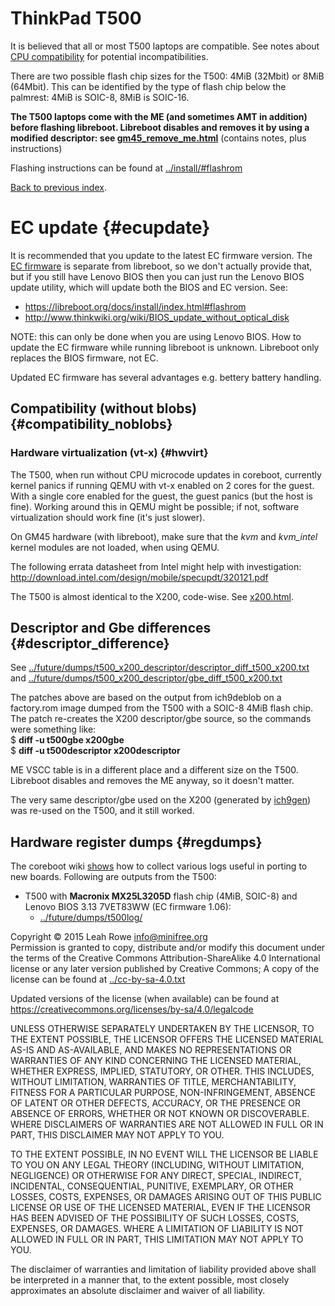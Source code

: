 
ThinkPad T500 
=============

It is believed that all or most T500 laptops are compatible. See notes
about [CPU
compatibility](../install/t500_external.html#cpu_compatibility) for
potential incompatibilities.

There are two possible flash chip sizes for the T500: 4MiB (32Mbit) or
8MiB (64Mbit). This can be identified by the type of flash chip below
the palmrest: 4MiB is SOIC-8, 8MiB is SOIC-16.

**The T500 laptops come with the ME (and sometimes AMT in addition)
before flashing libreboot. Libreboot disables and removes it by using a
modified descriptor: see [gm45\_remove\_me.html](gm45_remove_me.html)**
(contains notes, plus instructions)

Flashing instructions can be found at
[../install/\#flashrom](../install/#flashrom)

[Back to previous index](./).



EC update {#ecupdate}
=========

It is recommended that you update to the latest EC firmware version. The
[EC firmware](https://libreboot.org/faq/#firmware-ec) is separate from
libreboot, so we don't actually provide that, but if you still have
Lenovo BIOS then you can just run the Lenovo BIOS update utility, which
will update both the BIOS and EC version. See:

-   <https://libreboot.org/docs/install/index.html#flashrom>
-   <http://www.thinkwiki.org/wiki/BIOS_update_without_optical_disk>

NOTE: this can only be done when you are using Lenovo BIOS. How to
update the EC firmware while running libreboot is unknown. Libreboot
only replaces the BIOS firmware, not EC.

Updated EC firmware has several advantages e.g. bettery battery
handling.



Compatibility (without blobs) {#compatibility_noblobs}
-----------------------------


### Hardware virtualization (vt-x) {#hwvirt}

The T500, when run without CPU microcode updates in coreboot, currently
kernel panics if running QEMU with vt-x enabled on 2 cores for the
guest. With a single core enabled for the guest, the guest panics (but
the host is fine). Working around this in QEMU might be possible; if
not, software virtualization should work fine (it's just slower).

On GM45 hardware (with libreboot), make sure that the *kvm* and
*kvm\_intel* kernel modules are not loaded, when using QEMU.

The following errata datasheet from Intel might help with investigation:
<http://download.intel.com/design/mobile/specupdt/320121.pdf>




The T500 is almost identical to the X200, code-wise. See
[x200.html](x200.html).



Descriptor and Gbe differences {#descriptor_difference}
------------------------------

See
[../future/dumps/t500\_x200\_descriptor/descriptor\_diff\_t500\_x200.txt](../future/dumps/t500_x200_descriptor/descriptor_diff_t500_x200.txt)
and
[../future/dumps/t500\_x200\_descriptor/gbe\_diff\_t500\_x200.txt](../future/dumps/t500_x200_descriptor/gbe_diff_t500_x200.txt)

The patches above are based on the output from ich9deblob on a
factory.rom image dumped from the T500 with a SOIC-8 4MiB flash chip.
The patch re-creates the X200 descriptor/gbe source, so the commands
were something like:\
$ **diff -u t500gbe x200gbe**\
$ **diff -u t500descriptor x200descriptor**

ME VSCC table is in a different place and a different size on the T500.
Libreboot disables and removes the ME anyway, so it doesn't matter.

The very same descriptor/gbe used on the X200 (generated by
[ich9gen](gm45_remove_me.html#ich9gen)) was re-used on the T500, and it
still worked.



Hardware register dumps {#regdumps}
-----------------------

The coreboot wiki
[shows](http://www.coreboot.org/Motherboard_Porting_Guide) how to
collect various logs useful in porting to new boards. Following are
outputs from the T500:

-   T500 with **Macronix MX25L3205D** flash chip (4MiB, SOIC-8) and
    Lenovo BIOS 3.13 7VET83WW (EC firmware 1.06):
    -   [../future/dumps/t500log/](../future/dumps/t500log/)



Copyright © 2015 Leah Rowe <info@minifree.org>\
Permission is granted to copy, distribute and/or modify this document
under the terms of the Creative Commons Attribution-ShareAlike 4.0
International license or any later version published by Creative
Commons; A copy of the license can be found at
[../cc-by-sa-4.0.txt](../cc-by-sa-4.0.txt)

Updated versions of the license (when available) can be found at
<https://creativecommons.org/licenses/by-sa/4.0/legalcode>

UNLESS OTHERWISE SEPARATELY UNDERTAKEN BY THE LICENSOR, TO THE EXTENT
POSSIBLE, THE LICENSOR OFFERS THE LICENSED MATERIAL AS-IS AND
AS-AVAILABLE, AND MAKES NO REPRESENTATIONS OR WARRANTIES OF ANY KIND
CONCERNING THE LICENSED MATERIAL, WHETHER EXPRESS, IMPLIED, STATUTORY,
OR OTHER. THIS INCLUDES, WITHOUT LIMITATION, WARRANTIES OF TITLE,
MERCHANTABILITY, FITNESS FOR A PARTICULAR PURPOSE, NON-INFRINGEMENT,
ABSENCE OF LATENT OR OTHER DEFECTS, ACCURACY, OR THE PRESENCE OR ABSENCE
OF ERRORS, WHETHER OR NOT KNOWN OR DISCOVERABLE. WHERE DISCLAIMERS OF
WARRANTIES ARE NOT ALLOWED IN FULL OR IN PART, THIS DISCLAIMER MAY NOT
APPLY TO YOU.

TO THE EXTENT POSSIBLE, IN NO EVENT WILL THE LICENSOR BE LIABLE TO YOU
ON ANY LEGAL THEORY (INCLUDING, WITHOUT LIMITATION, NEGLIGENCE) OR
OTHERWISE FOR ANY DIRECT, SPECIAL, INDIRECT, INCIDENTAL, CONSEQUENTIAL,
PUNITIVE, EXEMPLARY, OR OTHER LOSSES, COSTS, EXPENSES, OR DAMAGES
ARISING OUT OF THIS PUBLIC LICENSE OR USE OF THE LICENSED MATERIAL, EVEN
IF THE LICENSOR HAS BEEN ADVISED OF THE POSSIBILITY OF SUCH LOSSES,
COSTS, EXPENSES, OR DAMAGES. WHERE A LIMITATION OF LIABILITY IS NOT
ALLOWED IN FULL OR IN PART, THIS LIMITATION MAY NOT APPLY TO YOU.

The disclaimer of warranties and limitation of liability provided above
shall be interpreted in a manner that, to the extent possible, most
closely approximates an absolute disclaimer and waiver of all liability.

